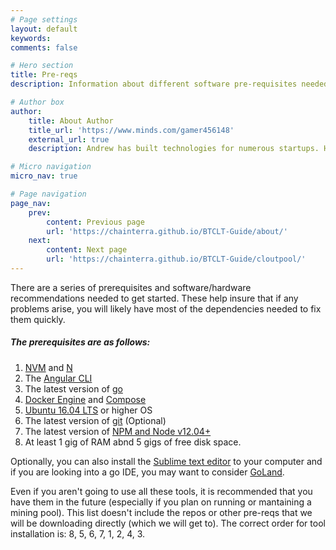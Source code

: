 ```yaml
---
# Page settings
layout: default
keywords:
comments: false

# Hero section
title: Pre-reqs
description: Information about different software pre-requisites needed to get started.

# Author box
author:
    title: About Author
    title_url: 'https://www.minds.com/gamer456148'
    external_url: true
    description: Andrew has built technologies for numerous startups. He currently does research in Computational Genomics, Distributed Systems, and Quantum Computing. He is a Copt, and likes to play a variety of sports or build things in his free time.

# Micro navigation
micro_nav: true

# Page navigation
page_nav:
    prev:
        content: Previous page
        url: 'https://chainterra.github.io/BTCLT-Guide/about/'
    next:
        content: Next page
        url: 'https://chainterra.github.io/BTCLT-Guide/cloutpool/'
---
```


There are a series of prerequisites and software/hardware recommendations needed to get started. These help insure that if any problems arise, you will likely have most of the dependencies needed to fix them quickly.
##### The prerequisites are as follows:
1. [NVM](https://github.com/nvm-sh/nvm) and [N](https://www.npmjs.com/package/n)
2. The [Angular CLI](https://angular.io/cli)
3. The latest version of [go](https://golang.org/doc/install)
4.  [Docker Engine](https://docs.docker.com/engine/install/ubuntu/) and [Compose](https://docs.docker.com/compose/install/)
5.  [Ubuntu 16.04 LTS](https://releases.ubuntu.com/16.04/) or higher OS
6.  The latest version of [git](https://git-scm.com/book/en/v2/Getting-Started-Installing-Git) (Optional)
7.  The latest version of [NPM and Node v12.04+](https://www.npmjs.com/get-npm)
8.   At least 1 gig of RAM abnd 5 gigs of free disk space.

Optionally, you can also install the [Sublime text editor](https://www.sublimetext.com/) to your computer and if you are looking into a go IDE, you may want to consider [GoLand](https://www.jetbrains.com/go/).

Even if you aren't going to use all these tools, it is recommended that you have them in the future (especially if you plan on running or mantaining a mining pool). This list doesn't include the repos or other pre-reqs that we will be downloading directly (which we will get to). The correct order for tool installation is: 8, 5, 6, 7, 1, 2, 4, 3. 
